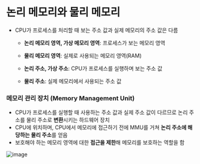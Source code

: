 # 논리 메모리와 물리 메모리
- CPU가 프로세스를 처리할 때 보는 주소 값과 실제 메모리의 주소 값은 다름
  - **논리 메모리 영역, 가상 메모리 영역**: 프로세스가 보는 메모리 영역
  - **물리 메모리 영역**: 실제로 사용되는 메모리 영역(RAM)

  - **논리 주소, 가상 주소**: CPU가 프로세스를 실행하며 보는 주소 값
  - **물리 주소**: 실제 메모리에서 사용되는 주소 값

### 메모리 관리 장치 (Memory Management Unit) 
- CPU가 프로세스를 실행할 때 사용하는 주소 값과 실제 주소 값이 다르므로 논리 주소를 물리 주소로 **변환**시키는 하드웨어 장치
- CPU에 위치하며, CPU에서 메모리에 접근하기 전에 MMU를 거쳐 **논리 주소에 해당하는 물리 주소**를 얻음
- 보호해야 하는 메모리 영역에 대한 **접근을 제한**해 메모리를 보호하는 역할을 함

![image](https://github.com/wonhyuna/CS_study/assets/68580694/e647226f-e27b-4694-b087-a1a39d058f0a)
